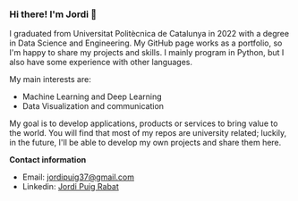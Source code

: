 ### Hi there! I'm Jordi 👋

I graduated from Universitat Politècnica de Catalunya in 2022 with a degree in Data Science and Engineering. My GitHub page works as a portfolio, so I'm happy to share my projects and skills. I mainly program in Python, but I also have some experience with other languages.

My main interests are:

* Machine Learning and Deep Learning
* Data Visualization and communication

My goal is to develop applications, products or services to bring value to the world. You will find that most of my repos are university related; luckily, in the future, I'll be able to develop my own projects and share them here.

__Contact information__

* Email: jordipuig37@gmail.com
* Linkedin: [Jordi Puig Rabat][linkedin]

[linkedin]: https://www.linkedin.com/in/jordi-puig-rabat/
